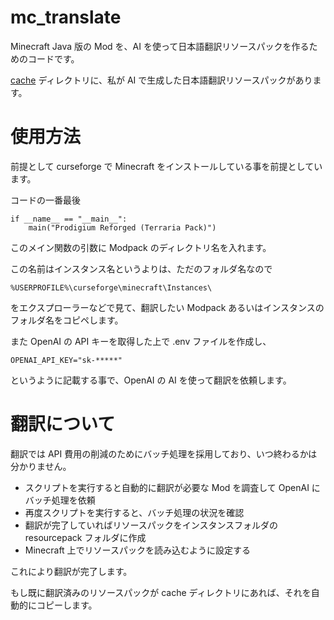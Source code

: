 # mc_translate
Minecraft Java 版の Mod を、AI を使って日本語翻訳リソースパックを作るためのコードです。

[cache](/cache) ディレクトリに、私が AI で生成した日本語翻訳リソースパックがあります。

# 使用方法
前提として curseforge で Minecraft をインストールしている事を前提としています。

コードの一番最後

    if __name__ == "__main__":
        main("Prodigium Reforged (Terraria Pack)")

このメイン関数の引数に Modpack のディレクトリ名を入れます。

この名前はインスタンス名というよりは、ただのフォルダ名なので

    %USERPROFILE%\curseforge\minecraft\Instances\

をエクスプローラーなどで見て、翻訳したい Modpack あるいはインスタンスのフォルダ名をコピペします。

また OpenAI の API キーを取得した上で .env ファイルを作成し、

    OPENAI_API_KEY="sk-*****"

というように記載する事で、OpenAI の AI を使って翻訳を依頼します。

# 翻訳について

翻訳では API 費用の削減のためにバッチ処理を採用しており、いつ終わるかは分かりません。

- スクリプトを実行すると自動的に翻訳が必要な Mod を調査して OpenAI にバッチ処理を依頼
- 再度スクリプトを実行すると、バッチ処理の状況を確認
- 翻訳が完了していればリソースパックをインスタンスフォルダの resourcepack フォルダに作成
- Minecraft 上でリソースパックを読み込むように設定する

これにより翻訳が完了します。

もし既に翻訳済みのリソースパックが cache ディレクトリにあれば、それを自動的にコピーします。

